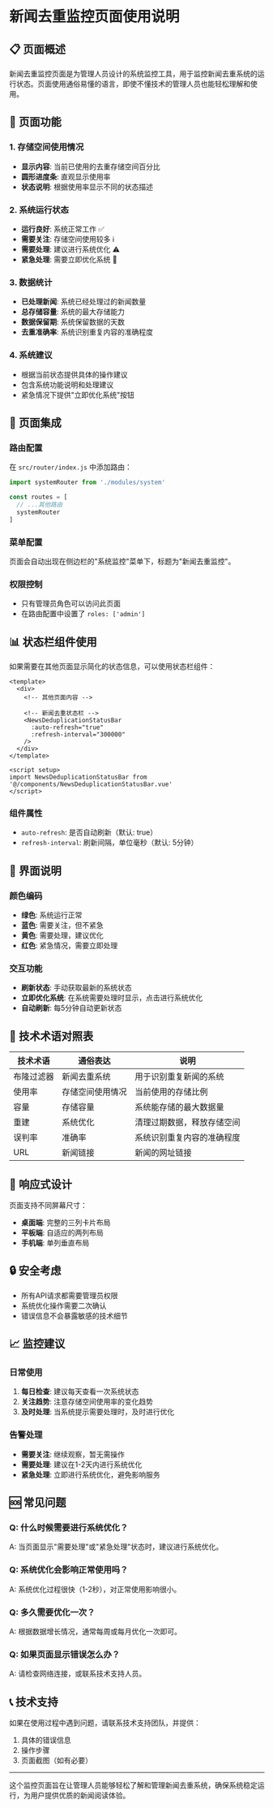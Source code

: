 # 新闻去重监控页面使用说明

## 📋 **页面概述**

新闻去重监控页面是为管理人员设计的系统监控工具，用于监控新闻去重系统的运行状态。页面使用通俗易懂的语言，即使不懂技术的管理人员也能轻松理解和使用。

## 🎯 **页面功能**

### 1. **存储空间使用情况**
- **显示内容**: 当前已使用的去重存储空间百分比
- **圆形进度条**: 直观显示使用率
- **状态说明**: 根据使用率显示不同的状态描述

### 2. **系统运行状态**
- **运行良好**: 系统正常工作 ✅
- **需要关注**: 存储空间使用较多 ℹ️
- **需要处理**: 建议进行系统优化 ⚠️
- **紧急处理**: 需要立即优化系统 🚨

### 3. **数据统计**
- **已处理新闻**: 系统已经处理过的新闻数量
- **总存储容量**: 系统的最大存储能力
- **数据保留期**: 系统保留数据的天数
- **去重准确率**: 系统识别重复内容的准确程度

### 4. **系统建议**
- 根据当前状态提供具体的操作建议
- 包含系统功能说明和处理建议
- 紧急情况下提供"立即优化系统"按钮

## 🚀 **页面集成**

### 路由配置
在 `src/router/index.js` 中添加路由：

```javascript
import systemRouter from './modules/system'

const routes = [
  // ...其他路由
  systemRouter
]
```

### 菜单配置
页面会自动出现在侧边栏的"系统监控"菜单下，标题为"新闻去重监控"。

### 权限控制
- 只有管理员角色可以访问此页面
- 在路由配置中设置了 `roles: ['admin']`

## 📊 **状态栏组件使用**

如果需要在其他页面显示简化的状态信息，可以使用状态栏组件：

```vue
<template>
  <div>
    <!-- 其他页面内容 -->
    
    <!-- 新闻去重状态栏 -->
    <NewsDeduplicationStatusBar 
      :auto-refresh="true"
      :refresh-interval="300000"
    />
  </div>
</template>

<script setup>
import NewsDeduplicationStatusBar from '@/components/NewsDeduplicationStatusBar.vue'
</script>
```

### 组件属性
- `auto-refresh`: 是否自动刷新（默认: true）
- `refresh-interval`: 刷新间隔，单位毫秒（默认: 5分钟）

## 🎨 **界面说明**

### 颜色编码
- **绿色**: 系统运行正常
- **蓝色**: 需要关注，但不紧急
- **黄色**: 需要处理，建议优化
- **红色**: 紧急情况，需要立即处理

### 交互功能
- **刷新状态**: 手动获取最新的系统状态
- **立即优化系统**: 在系统需要处理时显示，点击进行系统优化
- **自动刷新**: 每5分钟自动更新状态

## 🔧 **技术术语对照表**

| 技术术语 | 通俗表达 | 说明 |
|----------|----------|------|
| 布隆过滤器 | 新闻去重系统 | 用于识别重复新闻的系统 |
| 使用率 | 存储空间使用情况 | 当前使用的存储比例 |
| 容量 | 存储容量 | 系统能存储的最大数据量 |
| 重建 | 系统优化 | 清理过期数据，释放存储空间 |
| 误判率 | 准确率 | 系统识别重复内容的准确程度 |
| URL | 新闻链接 | 新闻的网址链接 |

## 📱 **响应式设计**

页面支持不同屏幕尺寸：
- **桌面端**: 完整的三列卡片布局
- **平板端**: 自适应的两列布局
- **手机端**: 单列垂直布局

## 🔒 **安全考虑**

- 所有API请求都需要管理员权限
- 系统优化操作需要二次确认
- 错误信息不会暴露敏感的技术细节

## 📈 **监控建议**

### 日常使用
1. **每日检查**: 建议每天查看一次系统状态
2. **关注趋势**: 注意存储空间使用率的变化趋势
3. **及时处理**: 当系统提示需要处理时，及时进行优化

### 告警处理
- **需要关注**: 继续观察，暂无需操作
- **需要处理**: 建议在1-2天内进行系统优化
- **紧急处理**: 立即进行系统优化，避免影响服务

## 🆘 **常见问题**

### Q: 什么时候需要进行系统优化？
A: 当页面显示"需要处理"或"紧急处理"状态时，建议进行系统优化。

### Q: 系统优化会影响正常使用吗？
A: 系统优化过程很快（1-2秒），对正常使用影响很小。

### Q: 多久需要优化一次？
A: 根据数据增长情况，通常每周或每月优化一次即可。

### Q: 如果页面显示错误怎么办？
A: 请检查网络连接，或联系技术支持人员。

## 📞 **技术支持**

如果在使用过程中遇到问题，请联系技术支持团队，并提供：
1. 具体的错误信息
2. 操作步骤
3. 页面截图（如有必要）

---

这个监控页面旨在让管理人员能够轻松了解和管理新闻去重系统，确保系统稳定运行，为用户提供优质的新闻阅读体验。
